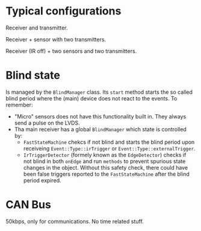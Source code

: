 # Typical configurations
Receiver and transmitter.

Receiver + sensor with two transmitters.

Receiver (IR off) + two sensors and two transmitters.


# Blind state
Is managed by the `BlindManager` class. Its `start` method starts the so called blind period where the (main) device does not react to the events. To remember:
* "Micro" sensors does not have this functionality built in. They always send a pulse on the LVDS.
* Tha main receiver has a global `BlindManager` which state is controlled by:
  * `FastStateMachine` chekcs if not blind and starts the blind period upon receiveing `Event::Type::irTrigger` or `Event::Type::externalTrigger`.
  * `IrTriggerDetector` (formely known as the `EdgeDetector`) checks if not blind in both `onEdge` and run `methods` to prevent spurious state changes in the object. Without this safety check, there could have been false triggers reported to the `FastStateMachine` after the blind period expired.

# CAN Bus
50kbps, only for communications. No time related stuff.


